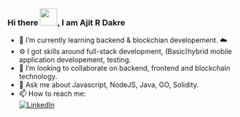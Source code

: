 
 ### Hi there <img src="https://github.com/TheDudeThatCode/TheDudeThatCode/blob/master/Assets/Hi.gif" width="35px">, I am Ajit R Dakre

<!-- - 🔭 I’m currently working as Backend Development Intern @GrowthGear -->
- 🌱 I’m currently learning backend & blockchian developement. ☁️
- ⚙️ I got skills around full-stack development, (Basic)hybrid mobile application developement, testing.
- 👯 I’m looking to collaborate on backend, frontend and blockchain technology.
- 💬 Ask me about Javascript, NodeJS, Java, GO, Solidity.
- 📫 How to reach me:<br/>
 [![LinkedIn](https://img.shields.io/badge/Ajit_Dakre-grey?style=for-the-badge&logo=linkedin)](https://www.linkedin.com/in/ajjiitt/)
<!--  [![LinkedIn](https://img.shields.io/badge/AdityasutarOO7-grey?style=for-the-badge&logo=twitter)](https://twitter.com/AdityasutarOO7) -->

<!-- <img src="https://github-readme-stats.vercel.app/api?username=ajjiitt&count_private=true&show_icons=true&include_all_commits=true&theme=nord" alt="ajjiitt | Stats" /> -->
<!-- <img src="https://github-readme-stats.vercel.app/api/wakatime?username=ajjiitt&layout=compact&theme=nord" alt="MrWhoKnows' Wakatime Stats" /> -->
<!-- ![Ajit's GitHub stats](https://github-readme-stats.vercel.app/api?username=ajjiitt&show_icons=true&theme=tokyonight) -->
